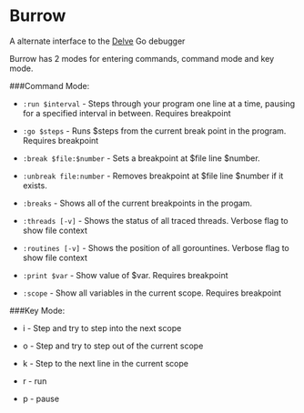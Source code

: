 Burrow
======

A alternate interface to the [Delve](https://github.com/derekparker/delve) Go debugger


Burrow has 2 modes for entering commands, command mode and key mode.

###Command Mode:
* `:run $interval` - Steps through your program one line at a time, pausing for a specified interval in between.  Requires breakpoint

* `:go $steps` - Runs $steps from the current break point in the program.  Requires breakpoint


* `:break $file:$number` - Sets a breakpoint at $file line $number.

* `:unbreak file:number` - Removes breakpoint at $file line $number if it exists.

* `:breaks` - Shows all of the current breakpoints in the progam.


* `:threads [-v]` - Shows the status of all traced threads.  Verbose flag to show file context

* `:routines [-v]` - Shows the position of all gorountines.  Verbose flag to show file context

* `:print $var` - Show value of $var.  Requires breakpoint

* `:scope` - Show all variables in the current scope.  Requires breakpoint


###Key Mode:
* i - Step and try to step into the next scope

* o - Step and try to step out of the current scope

* k - Step to the next line in the current scope

* r - run

* p - pause

